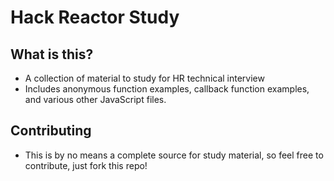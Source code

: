 # Hack Reactor Study

## What is this?
- A collection of material to study for HR technical interview
- Includes anonymous function examples, callback function examples, and various other JavaScript files.

## Contributing
- This is by no means a complete source for study material, so feel free to contribute, just fork this repo! 
